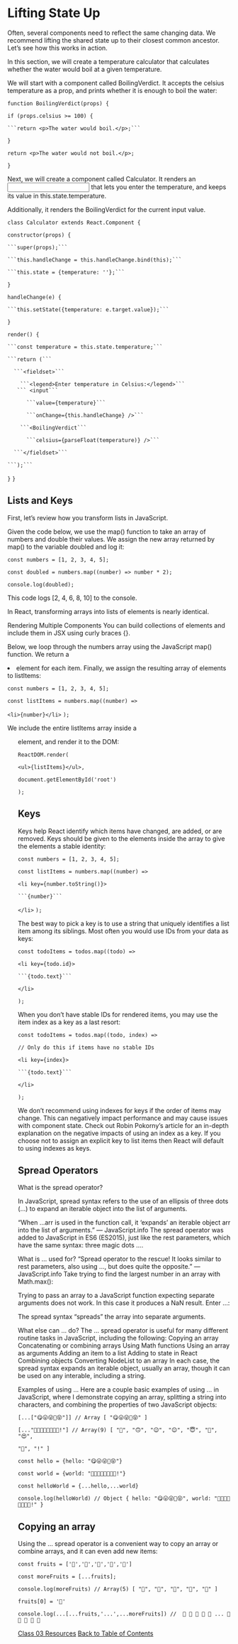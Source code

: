 # Lifting State Up

Often, several components need to reflect the same changing data. We recommend lifting the shared state up to their closest common ancestor. Let’s see how this works in action.

In this section, we will create a temperature calculator that calculates whether the water would boil at a given temperature.

We will start with a component called BoilingVerdict. It accepts the celsius temperature as a prop, and prints whether it is enough to boil the water:

```function BoilingVerdict(props) {```

  ```if (props.celsius >= 100) {```

    ```return <p>The water would boil.</p>;```

  ```}```

  ```return <p>The water would not boil.</p>;```

```}```

Next, we will create a component called Calculator. It renders an <input> that lets you enter the temperature, and keeps its value in this.state.temperature.

Additionally, it renders the BoilingVerdict for the current input value.

```class Calculator extends React.Component {```

  ```constructor(props) {```

    ```super(props);```

    ```this.handleChange = this.handleChange.bind(this);```

    ```this.state = {temperature: ''};```
  ```}```

  ```handleChange(e) {```

    ```this.setState({temperature: e.target.value});```

  ```}```

  ```render() {```

    ```const temperature = this.state.temperature;```

    ```return (```

      ```<fieldset>```

        ```<legend>Enter temperature in Celsius:</legend>```
       ``` <input```

          ```value={temperature}```

          ```onChange={this.handleChange} />```

        ```<BoilingVerdict```

          ```celsius={parseFloat(temperature)} />```

      ```</fieldset>```

    ```);```
  ```}```
```}```

## Lists and Keys

First, let’s review how you transform lists in JavaScript.

Given the code below, we use the map() function to take an array of numbers and double their values. We assign the new array returned by map() to the variable doubled and log it:

```const numbers = [1, 2, 3, 4, 5];```

```const doubled = numbers.map((number) => number * 2);```

```console.log(doubled);```

This code logs [2, 4, 6, 8, 10] to the console.

In React, transforming arrays into lists of elements is nearly identical.

Rendering Multiple Components
You can build collections of elements and include them in JSX using curly braces {}.

Below, we loop through the numbers array using the JavaScript map() function. We return a <li> element for each item. Finally, we assign the resulting array of elements to listItems:

```const numbers = [1, 2, 3, 4, 5];```

```const listItems = numbers.map((number) =>```

  ```<li>{number}</li>```
```);```

We include the entire listItems array inside a <ul> element, and render it to the DOM:

```ReactDOM.render(```

  ```<ul>{listItems}</ul>,```

  ```document.getElementById('root')```

```);```

##  Keys

Keys help React identify which items have changed, are added, or are removed. Keys should be given to the elements inside the array to give the elements a stable identity:

```const numbers = [1, 2, 3, 4, 5];```

```const listItems = numbers.map((number) =>```

  ```<li key={number.toString()}>```

    ```{number}```

  ```</li>```
```);```

The best way to pick a key is to use a string that uniquely identifies a list item among its siblings. Most often you would use IDs from your data as keys:

```const todoItems = todos.map((todo) =>```

  ```<li key={todo.id}>```

    ```{todo.text}```

  ```</li>```

```);```

When you don’t have stable IDs for rendered items, you may use the item index as a key as a last resort:

```const todoItems = todos.map((todo, index) =>```

  ```// Only do this if items have no stable IDs```

  ```<li key={index}>```

    ```{todo.text}```

  ```</li>```

```);```

We don’t recommend using indexes for keys if the order of items may change. This can negatively impact performance and may cause issues with component state. Check out Robin Pokorny’s article for an in-depth explanation on the negative impacts of using an index as a key. If you choose not to assign an explicit key to list items then React will default to using indexes as keys.

## Spread Operators

What is the spread operator?

In JavaScript, spread syntax refers to the use of an ellipsis of three dots (…) to expand an iterable object into the list of arguments.

“When ...arr is used in the function call, it ‘expands’ an iterable object arr into the list of arguments.” — JavaScript.info
The spread operator was added to JavaScript in ES6 (ES2015), just like the rest parameters, which have the same syntax: three magic dots ….

What is ... used for?
“Spread operator to the rescue! It looks similar to rest parameters, also using ..., but does quite the opposite.” — JavaScript.info
Take trying to find the largest number in an array with Math.max():

Trying to pass an array to a JavaScript function expecting separate arguments does not work. In this case it produces a NaN result. Enter …:

The spread syntax “spreads” the array into separate arguments.

What else can … do?
The … spread operator is useful for many different routine tasks in JavaScript, including the following:
Copying an array
Concatenating or combining arrays
Using Math functions
Using an array as arguments
Adding an item to a list
Adding to state in React
Combining objects
Converting NodeList to an array
In each case, the spread syntax expands an iterable object, usually an array, though it can be used on any interable, including a string.

Examples of using …
Here are a couple basic examples of using … in JavaScript, where I demonstrate copying an array, splitting a string into characters, and combining the properties of two JavaScript objects:

```[...["😋😛😜🤪😝"]] // Array [ "😋😛😜🤪😝" ]```

```[..."🙂🙃😉😊😇🥰😍🤩!"] // Array(9) [ "🙂", "🙃", "😉", "😊", "😇", "🥰", "😍", ```

```"🤩", "!" ]```

```const hello = {hello: "😋😛😜🤪😝"}```

```const world = {world: "🙂🙃😉😊😇🥰😍🤩!"}```

```const helloWorld = {...hello,...world}```

```console.log(helloWorld) // Object { hello: "😋😛😜🤪😝", world: "🙂🙃😉😊😇🥰😍🤩!" }```

## Copying an array

Using the … spread operator is a convenient way to copy an array or combine arrays, and it can even add new items:

```const fruits = ['🍏','🍊','🍌','🍉','🍍']```

```const moreFruits = [...fruits];```

```console.log(moreFruits) // Array(5) [ "🍏", "🍊", "🍌", "🍉", "🍍" ]```

```fruits[0] = '🍑'```

```console.log(...[...fruits,'...',...moreFruits]) //  🍑 🍊 🍌 🍉 🍍 ... 🍏 🍊 🍌 🍉 🍍```

[Class 03 Resources](/Resources.md)
[Back to Table of Contents](/README.md)